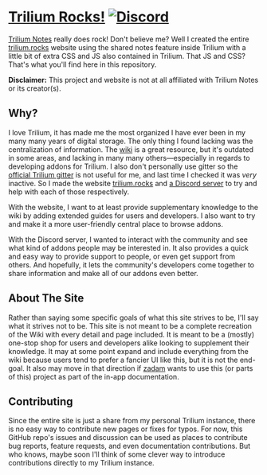 # [Trilium Rocks!](https://trilium.rocks/) [![Discord](https://img.shields.io/discord/1155302051987849320?style=flat-square&logo=discord&logoColor=white&label=Discord&color=%235865F2)](https://discord.gg/eTaTXUgcBr)

[Trilium Notes](https://github.com/zadam/trilium) really does rock! Don't believe me? Well I created the entire [trilium.rocks](https://trilium.rocks) website using the shared notes feature inside Trilium with a little bit of extra CSS and JS also contained in Trilium. That JS and CSS? That's what you'll find here in this repository.

**Disclaimer:** This project and website is not at all affiliated with Trilium Notes or its creator(s).

## Why?

I love Trilium, it has made me the most organized I have ever been in my many many years of digital storage. The only thing I found lacking was the centralization of information. The [wiki](https://github.com/zadam/trilium/wiki) is a great resource, but it's outdated in some areas, and lacking in many many others—especially in regards to developing addons for Trilium. I also don't personally use gitter so the [official Trilium gitter](https://gitter.im/trilium-notes/Lobby) is not useful for me, and last time I checked it was _very_ inactive. So I made the website [trilium.rocks](https://trilium.rocks) and [a Discord server](https://discord.gg/eTaTXUgcBr) to try and help with each of those respectively.

With the website, I want to at least provide supplementary knowledge to the wiki by adding extended guides for users and developers. I also want to try and make it a more user-friendly central place to browse addons.

With the Discord server, I wanted to interact with the community and see what kind of addons people may be interested in. It also provides a quick and easy way to provide support to people, or even get support from others. And hopefully, it lets the community's developers come together to share information and make all of our addons even better.

## About The Site

Rather than saying some specific goals of what this site strives to be, I'll say what it strives not to be. This site is not meant to be a complete recreation of the Wiki with every detail and page included. It is meant to be a (mostly) one-stop shop for users and developers alike looking to supplement their knowledge. It may at some point expand and include everything from the wiki because users tend to prefer a fancier UI like this, but it is not the end-goal. It also may move in that direction if [zadam](https://github.com/zadam) wants to use this (or parts of this) project as part of the in-app documentation.

## Contributing

Since the entire site is just a share from my personal Trilium instance, there is no easy way to contribute new pages or fixes for typos. For now, this GitHub repo's issues and discussion can be used as places to contribute bug reports, feature requests, and even documentation contributions. But who knows, maybe soon I'll think of some clever way to introduce contributions directly to my Trilium instance.
